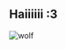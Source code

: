 ## Haiiiiii :3

<img src="[https://img.shields.io/badge/react-%2320232a.svg?style=for-the-badge&logo=react&logoColor=%2361DAFB](https://cdn.discordapp.com/attachments/937838426684796968/1353977087257481319/tumblr_1345dfcc3566324459e62aa37791a746_02efc77a_500.webp?ex=67ee28ed&is=67ecd76d&hm=39464f7cf88b7cfe6df4dc4fea6659e902ccf27a9837143356ce3581e1bb4e05&)" alt="wolf"/>
